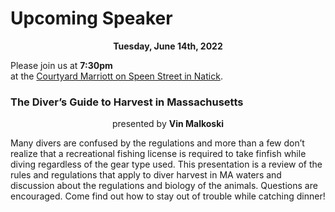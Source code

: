 # Upcoming Speaker

<p align=center><b>Tuesday, June 14th, 2022</b></p>

Please join us at **7:30pm**
<br/>at the <a href="location-directions.html">Courtyard Marriott on Speen Street in Natick</a>.

### The Diver’s Guide to Harvest in Massachusetts

<p align=center>presented by <b>Vin Malkoski</b></p>


Many divers are confused by the regulations and more than a few don’t realize that a recreational fishing license is required to take finfish while diving regardless of the gear type used. This presentation is a review of the rules and regulations that apply to diver harvest in MA waters and discussion about the regulations and biology of the animals. Questions are encouraged. Come find out how to stay out of trouble while catching dinner!
